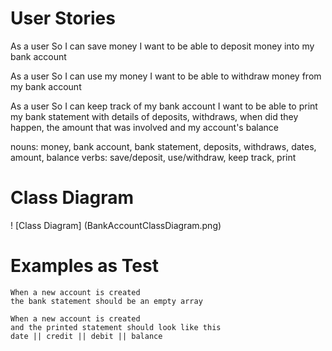 # User Stories
As a user
So I can save money
I want to be able to deposit money into my bank account

As a user
So I can use my money
I want to be able to withdraw money from my bank account

As a user
So I can keep track of my bank account
I want to be able to print my bank statement with details of deposits, withdraws, when did they happen, the amount that was involved and my account's balance

nouns: money, bank account, bank statement, deposits, withdraws, dates, amount, balance
verbs: save/deposit, use/withdraw, keep track, print

# Class Diagram
! [Class Diagram] (BankAccountClassDiagram.png)

# Examples as Test
```
When a new account is created
the bank statement should be an empty array
```

```
When a new account is created 
and the printed statement should look like this
date || credit || debit || balance
```

```
```